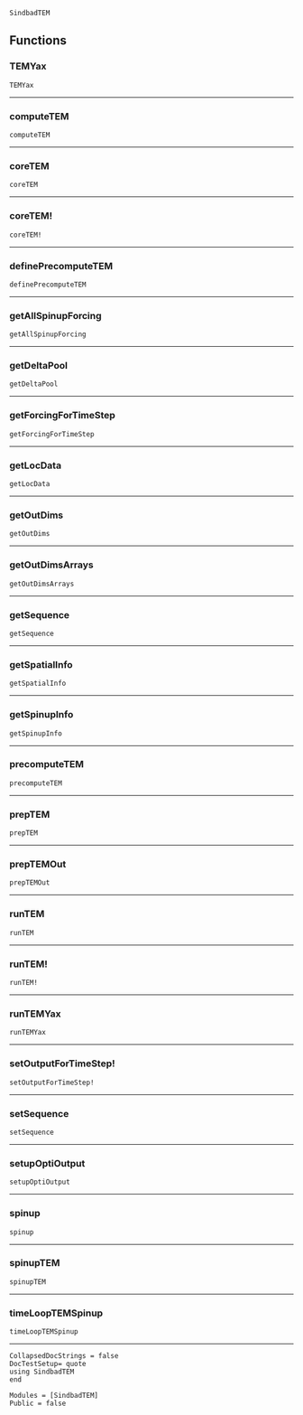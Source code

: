 ```@docs
SindbadTEM
```
## Functions

### TEMYax
```@docs
TEMYax
```

----

### computeTEM
```@docs
computeTEM
```

----

### coreTEM
```@docs
coreTEM
```

----

### coreTEM!
```@docs
coreTEM!
```

----

### definePrecomputeTEM
```@docs
definePrecomputeTEM
```

----

### getAllSpinupForcing
```@docs
getAllSpinupForcing
```

----

### getDeltaPool
```@docs
getDeltaPool
```

----

### getForcingForTimeStep
```@docs
getForcingForTimeStep
```

----

### getLocData
```@docs
getLocData
```

----

### getOutDims
```@docs
getOutDims
```

----

### getOutDimsArrays
```@docs
getOutDimsArrays
```

----

### getSequence
```@docs
getSequence
```

----

### getSpatialInfo
```@docs
getSpatialInfo
```

----

### getSpinupInfo
```@docs
getSpinupInfo
```

----

### precomputeTEM
```@docs
precomputeTEM
```

----

### prepTEM
```@docs
prepTEM
```

----

### prepTEMOut
```@docs
prepTEMOut
```

----

### runTEM
```@docs
runTEM
```

----

### runTEM!
```@docs
runTEM!
```

----

### runTEMYax
```@docs
runTEMYax
```

----

### setOutputForTimeStep!
```@docs
setOutputForTimeStep!
```

----

### setSequence
```@docs
setSequence
```

----

### setupOptiOutput
```@docs
setupOptiOutput
```

----

### spinup
```@docs
spinup
```

----

### spinupTEM
```@docs
spinupTEM
```

----

### timeLoopTEMSpinup
```@docs
timeLoopTEMSpinup
```

----

```@meta
CollapsedDocStrings = false
DocTestSetup= quote
using SindbadTEM
end
```

```@autodocs
Modules = [SindbadTEM]
Public = false
```